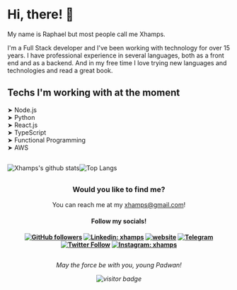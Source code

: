 # Hi, there! 👋


My name is Raphael but most people call me Xhamps. 

I'm a Full Stack developer and I've been working with technology for over 15 years. I have professional experience in several languages, both as a front end and as a backend. And in my free time I love trying new languages and technologies and read a great book.


## Techs I'm working with at the moment

➤ Node.js <br/>
➤ Python <br/>
➤ React.js  <br/>
➤ TypeScript  <br/>
➤ Functional Programming<br/>
➤ AWS<br/>

 ##
 
![Xhamps's github stats](https://github-readme-stats.vercel.app/api?username=xhamps&theme=dark&count_private=true&show_icons=true&title_color=6e40c9&icon_color=6e40c9&line_height=20)![Top Langs](https://github-readme-stats.vercel.app/api/top-langs/?username=xhamps&theme=dark&layout=compact&show_icons=true&title_color=6e40c9&icon_color=6e40c9)

 ##
 
 
<h3 align="center"> Would you like to find me? </h3>

<p align="center">
  You can reach me at my <a href="mailto:xhamps@gmail.com">xhamps@gmail.com</a>!
</p>
<h4 align="center">Follow my socials!<h4>
<p align="center">
  <a href="https://github.com/xhamps/"><img src="https://img.shields.io/github/followers/xhamps?label=Follow&style=social" alt="GitHub followers"/></a>
  <a href="https://www.linkedin.com/in/raphaelparaujo/"><img src="https://img.shields.io/badge/-Linkedin-blue?style=flat-square&logo=Linkedin&logoColor=white&link=https://www.linkedin.com/in/raphaelparaujo" alt="Linkedin: xhamps"/></a>
  <a href="https://xhamps.com/"><img src="https://img.shields.io/badge/Website-46a2f1.svg?&style=flat-square&logo=Google-Chrome&logoColor=white&link=https://xhamps.com/" alt="website"/></a>
  <a href="https://t.me/xhamps"><img src="https://img.shields.io/badge/Telegram-2CA5E0?style=flat-square&logo=telegram&logoColor=white&link=https://t.me/xhamps" alt="Telegram"/></a>
  <a href="https://twitter.com/intent/follow?screen_name=xhamps"><img src="https://img.shields.io/twitter/follow/xhamps?label=Twitter" alt="Twitter Follow"/></a>
  <a href="https://www.instagram.com/xhamps"><img src="https://img.shields.io/badge/Instagram-E4405F?style=flat-square&logo=instagram&logoColor=white&link=https://www.instagram.com/xhamps" alt="Instagram: xhamps"/></a>
  </p>

##
 
<p align="center">
 <i> May the force be with you, young Padwan! <i>
</p>
  
<p align="center">
  <img src="https://visitor-badge.laobi.icu/badge?page_id=xhamps.xhamps" alt="visitor badge"/>       
</p>

 
